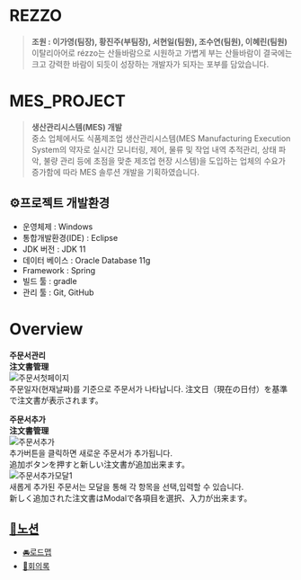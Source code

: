 # REZZO
> **조원 : 이가영(팀장), 황진주(부팀장), 서현일(팀원), 조수연(팀원), 이혜린(팀원)** <br>
이탈리아어로 rézzo는 산들바람으로 시원하고 가볍게 부는 산들바람이 결국에는 크고 강력한 바람이 되듯이 성장하는 개발자가 되자는 포부를 담았습니다.<br/>

# MES_PROJECT
> **생산관리시스템(MES) 개발** <br>
>중소 업체에서도 식품제조업 생산관리시스템(MES Manufacturing Execution System의 약자로 실시간 모니터링, 제어, 물류 및 작업 내역 추적관리, 상태 파악, 불량 관리 등에 초점을 맞춘 제조업 현장 시스템)을 도입하는 업체의 수요가 증가함에 따라 MES 솔루션 개발을 기획하였습니다.

## ⚙프로젝트 개발환경
+ 운영체제 : Windows
+ 통합개발환경(IDE) : Eclipse
+ JDK 버전 : JDK 11
+ 데이터 베이스 : Oracle Database 11g
+ Framework : Spring
+ 빌드 툴 : gradle
+ 관리 툴 : Git, GitHub

# Overview
<b>주문서관리</b><br>
<b>注文書管理</b>
<br>
![주문서첫페이지](https://user-images.githubusercontent.com/78412311/186849448-f7949df1-cba4-48cd-ba8a-287847bb4e6a.png)<br>
주문일자(현재날짜)를 기준으로 주문서가 나타납니다.
注文日（現在の日付）を基準で注文書が表示されます。

<b>주문서추가</b><br>
<b>注文書管理</b>
<br>
![주문서추가](https://user-images.githubusercontent.com/78412311/186867408-f843fd65-c543-4ed6-a655-3b6747344152.png)<br>
추가버튼을 클릭하면 새로운 주문서가 추가됩니다.<br>
追加ボタンを押すと新しい注文書が追加出来ます。<br>
![주문서추가모달1](https://user-images.githubusercontent.com/78412311/186867615-242f7cf4-f7e0-4082-8bc2-a25b3e631980.png)<br>
새롭게 추가된 주문서는 모달을 통해 각 항목을 선택,입력할 수 있습니다.<br>
新しく追加された注文書はModalで各項目を選択、入力が出来ます。

## [🚩노션](https://www.notion.so/Hello-We-are-REZZO-1d52e4b883464472a85e60293f564b29)
+ [🚘로드맵](https://www.notion.so/dc92a6176f44441196558c8dd4169bc3?v=6a3daae7828e4ec38c039bfab744c67d)<br>
+ [💬회의록](https://www.notion.so/250d931996d84066bacca2ade8a9a425?v=b0bea1b9ac7a421fab4b96a62dd1c7e3)
